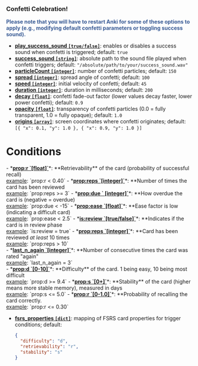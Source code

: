 
### Confetti Celebration! 

<div style="color:rgb(57, 91, 149); font-weight: bold;">Please note that you will have to restart Anki for some of these options to apply (e.g., modifying default confetti parameters or toggling success sound).</div>

- <b><u>play_success_sound `[true/false]`</u></b>: enables or disables a success sound when confetti is triggered; default: `true`
- <b><u>success_sound `[string]`</u></b>: absolute path to the sound file played when confetti triggers; default: `"/absolute/path/to/your/success_sound.wav"`
- <b><u>particleCount `[integer]`</u></b>: number of confetti particles; default: `150`
- <b><u>spread `[integer]`</u></b>: spread angle of confetti; default: `100`
- <b><u>speed `[integer]`</u></b>: initial velocity of confetti; default: `45`
- <b><u>duration `[integer]`</u></b>: duration in milliseconds; default: `200`
- <b><u>decay `[float]`</u></b>: confetti fade-out factor (lower values decay faster, lower power confetti); default: `0.9`
- <b><u>opacity `[float]`</u></b>: transparency of confetti particles (0.0 = fully transparent, 1.0 = fully opaque); default: `1.0`
- <b><u>origins `[array]`</u></b>: screen coordinates where confetti originates; default: `[{ "x": 0.1, "y": 1.0 }, { "x": 0.9, "y": 1.0 }]`

<h1>Conditions</h1>
- *<b><u>prop:r  `[float]`</u></b>*: **Retrievability** of the card (probability of successful recall)<br><u>example</u>: `prop:r < 0.40`
- *<b><u>prop:reps  `[integer]`</u></b>*: **Number of times the card has been reviewed<br><u>example</u>: `prop:reps >= 3`
- *<b><u>prop:due ` [integer]`</u></b>*: **How overdue the card is (negative = overdue)<br><u>example</u>: `prop:due < -15`
- *<b><u>prop:ease  `[float]`</u></b>*: **Ease factor is low (indicating a difficult card)<br><u>example</u>: `prop:ease < 2.5`
- *<b><u>is:review  `[true/false]`</u></b>*: **Indicates if the card is in review phase<br><u>example</u>: `is:review = true`
- *<b><u>prop:reps  `[integer]`</u></b>*: **Card has been reviewed <i>at least</i> 10 times<br><u>example</u>: `prop:reps > 10`
<br>
- *<b><u>last_n_again `[integer]`</u></b>*: **Number of consecutive times the card was rated "again"<br><u>example</u>: `last_n_again = 3`
<br>
- *<b><u>prop:d  `[0-10]`</u></b>*: **Difficulty** of the card. 1 being easy, 10 being most difficult<br><u>example</u>: `prop:d >= 9.4`
- *<b><u>prop:s  `[0+]`</u></b>*: **Stability** of the card (higher means more stable memory), measured in days<br><u>example</u>: `prop:s <= 5.0`
- *<b><u>prop:r  `[0-1.0]`</u></b>*: **Probability of recalling the card correctly.<br><u>example</u>: `prop:r <= 0.30`




- <b><u>fsrs_properties `[dict]`</u></b>: mapping of FSRS card properties for trigger conditions; default:
  ```json
  {
    "difficulty": "d",
    "retrievability": "r",
    "stability": "s"
  }
  ```

